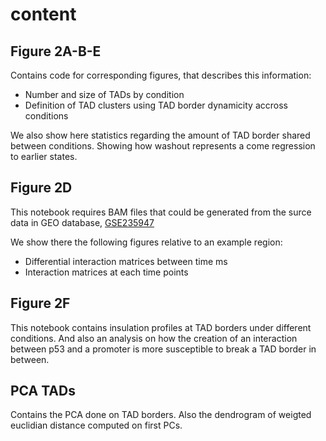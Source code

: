 # content

## Figure 2A-B-E

Contains code for corresponding figures, that describes this information:
 - Number and size of TADs by condition
 - Definition of TAD clusters using TAD border dynamicity accross conditions

We also show here statistics regarding the amount of TAD border shared between conditions.
Showing how washout represents a come regression to earlier states.

## Figure 2D

This notebook requires BAM files that could be generated from the surce data in GEO database, [GSE235947](https://www.ncbi.nlm.nih.gov/geo/query/acc.cgi?acc=GSE235947)

We show there the following figures relative to an example region:
 - Differential interaction matrices between time    m s
 - Interaction matrices at each time points

## Figure 2F

This notebook contains insulation profiles at TAD borders under different conditions. And also an analysis on how the creation of an interaction between p53 and a promoter is more susceptible to break a TAD border in between.

## PCA TADs

Contains the PCA done on TAD borders. Also the dendrogram of weigted euclidian distance computed on first PCs.
